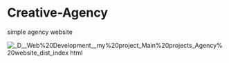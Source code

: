 # Creative-Agency
simple agency website

![_D__Web%20Development__my%20project_Main%20projects_Agency%20website_dist_index html](https://user-images.githubusercontent.com/95019708/167500561-7fc33fbd-4a78-46db-8524-645bc2f09512.png)
